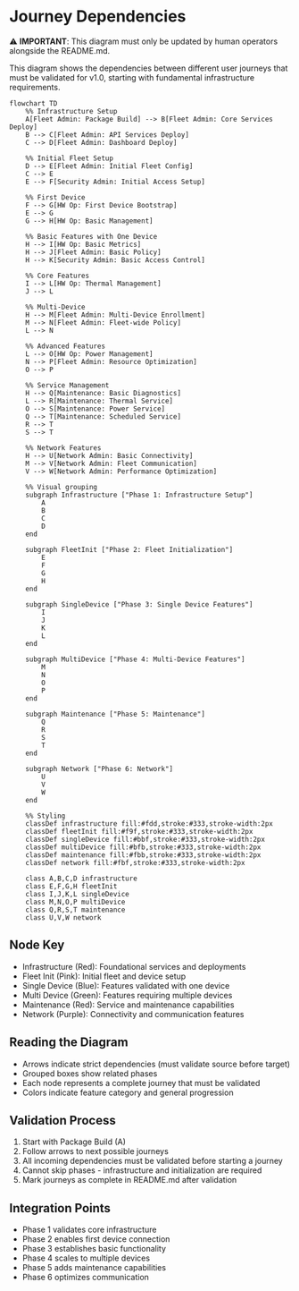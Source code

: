 # Journey Dependencies

⚠️ **IMPORTANT**: This diagram must only be updated by human operators alongside the README.md.

This diagram shows the dependencies between different user journeys that must be validated for v1.0, starting with fundamental infrastructure requirements.

```mermaid
flowchart TD
    %% Infrastructure Setup
    A[Fleet Admin: Package Build] --> B[Fleet Admin: Core Services Deploy]
    B --> C[Fleet Admin: API Services Deploy]
    C --> D[Fleet Admin: Dashboard Deploy]
    
    %% Initial Fleet Setup
    D --> E[Fleet Admin: Initial Fleet Config]
    C --> E
    E --> F[Security Admin: Initial Access Setup]

    %% First Device
    F --> G[HW Op: First Device Bootstrap]
    E --> G
    G --> H[HW Op: Basic Management]
    
    %% Basic Features with One Device
    H --> I[HW Op: Basic Metrics]
    H --> J[Fleet Admin: Basic Policy]
    H --> K[Security Admin: Basic Access Control]
    
    %% Core Features
    I --> L[HW Op: Thermal Management]
    J --> L
    
    %% Multi-Device
    H --> M[Fleet Admin: Multi-Device Enrollment]
    M --> N[Fleet Admin: Fleet-wide Policy]
    L --> N
    
    %% Advanced Features
    L --> O[HW Op: Power Management]
    N --> P[Fleet Admin: Resource Optimization]
    O --> P
    
    %% Service Management
    H --> Q[Maintenance: Basic Diagnostics]
    L --> R[Maintenance: Thermal Service]
    O --> S[Maintenance: Power Service]
    Q --> T[Maintenance: Scheduled Service]
    R --> T
    S --> T
    
    %% Network Features
    H --> U[Network Admin: Basic Connectivity]
    M --> V[Network Admin: Fleet Communication]
    V --> W[Network Admin: Performance Optimization]
    
    %% Visual grouping
    subgraph Infrastructure ["Phase 1: Infrastructure Setup"]
        A
        B
        C
        D
    end
    
    subgraph FleetInit ["Phase 2: Fleet Initialization"]
        E
        F
        G
        H
    end
    
    subgraph SingleDevice ["Phase 3: Single Device Features"]
        I
        J
        K
        L
    end
    
    subgraph MultiDevice ["Phase 4: Multi-Device Features"]
        M
        N
        O
        P
    end
    
    subgraph Maintenance ["Phase 5: Maintenance"]
        Q
        R
        S
        T
    end
    
    subgraph Network ["Phase 6: Network"]
        U
        V
        W
    end

    %% Styling
    classDef infrastructure fill:#fdd,stroke:#333,stroke-width:2px
    classDef fleetInit fill:#f9f,stroke:#333,stroke-width:2px
    classDef singleDevice fill:#bbf,stroke:#333,stroke-width:2px
    classDef multiDevice fill:#bfb,stroke:#333,stroke-width:2px
    classDef maintenance fill:#fbb,stroke:#333,stroke-width:2px
    classDef network fill:#fbf,stroke:#333,stroke-width:2px
    
    class A,B,C,D infrastructure
    class E,F,G,H fleetInit
    class I,J,K,L singleDevice
    class M,N,O,P multiDevice
    class Q,R,S,T maintenance
    class U,V,W network
```

## Node Key
- Infrastructure (Red): Foundational services and deployments
- Fleet Init (Pink): Initial fleet and device setup
- Single Device (Blue): Features validated with one device
- Multi Device (Green): Features requiring multiple devices
- Maintenance (Red): Service and maintenance capabilities
- Network (Purple): Connectivity and communication features

## Reading the Diagram
- Arrows indicate strict dependencies (must validate source before target)
- Grouped boxes show related phases
- Each node represents a complete journey that must be validated
- Colors indicate feature category and general progression

## Validation Process
1. Start with Package Build (A)
2. Follow arrows to next possible journeys
3. All incoming dependencies must be validated before starting a journey
4. Cannot skip phases - infrastructure and initialization are required
5. Mark journeys as complete in README.md after validation

## Integration Points
- Phase 1 validates core infrastructure
- Phase 2 enables first device connection
- Phase 3 establishes basic functionality
- Phase 4 scales to multiple devices
- Phase 5 adds maintenance capabilities
- Phase 6 optimizes communication